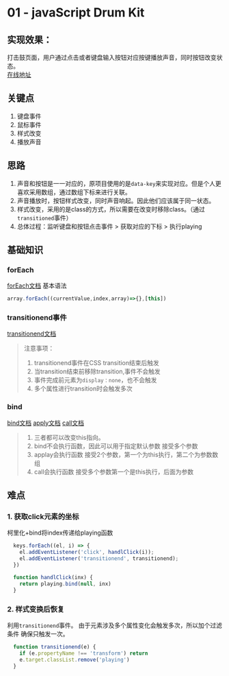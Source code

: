 # 01 - javaScript Drum Kit

## 实现效果：
打击鼓页面，用户通过点击或者键盘输入按钮对应按键播放声音，同时按钮改变状态。  
[在线地址](https://ltboy.github.io/JavaScript30/01%20-%20javaScript%20Drum%20Kit/index.html)

## 关键点
1. 键盘事件
2. 鼠标事件
3. 样式改变
4. 播放声音

## 思路
1. 声音和按钮是一一对应的，原项目使用的是`data-key`来实现对应。但是个人更喜欢采用数组，通过数组下标来进行关联。
2. 声音播放时，按钮样式改变，同时声音响起。因此他们应该属于同一状态。
3. 样式改变，采用的是class的方式，所以需要在改变时移除class。（通过`transitioned`事件）
4. 总体过程：监听键盘和按钮点击事件 >  获取对应的下标 > 执行playing

## 基础知识
### forEach

[forEach文档](https://developer.mozilla.org/zh-CN/docs/Web/JavaScript/Reference/Global_Objects/Array/forEach)
基本语法
```JavaScript
array.forEach((currentValue,index,array)=>{},[this])
```

### transitionend事件
[transitionend文档](https://developer.mozilla.org/zh-CN/docs/Web/Events/transitionend)
> 注意事项：  
> 1. transitionend事件在CSS transition结束后触发
> 2. 当transition结束前移除transition,事件不会触发
> 3. 事件完成前元素为`display：none`，也不会触发
> 4. 多个属性进行transition时会触发多次

### bind
[bind文档](https://developer.mozilla.org/zh-CN/docs/Web/JavaScript/Reference/Global_Objects/Function/bind)
[apply文档](https://developer.mozilla.org/zh-CN/docs/Web/JavaScript/Reference/Global_Objects/Function/apply)
[call文档](https://developer.mozilla.org/zh-CN/docs/Web/JavaScript/Reference/Global_Objects/Function/call)  
>1. 三者都可以改变this指向。
>2. bind不会执行函数，因此可以用于指定默认参数 接受多个参数
>3. applay会执行函数 接受2个参数，第一个为this执行，第二个为参数数组
>4. call会执行函数 接受多个参数第一个是this执行，后面为参数

## 难点
### 1. 获取click元素的坐标
柯里化+bind将index传递给playing函数
```javaScript
  keys.forEach((el, i) => {
    el.addEventListener('click', handlClick(i));
    el.addEventListener('transitionend', transitionend);
  })

  function handlClick(inx) {
    return playing.bind(null, inx)
  }
```
### 2. 样式变换后恢复
利用`transitionend`事件。 由于元素涉及多个属性变化会触发多次，所以加个过滤条件 确保只触发一次。
```javaScript
  function transitionend(e) {
    if (e.propertyName !== 'transform') return
    e.target.classList.remove('playing')
  }
```
